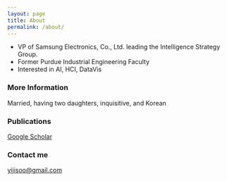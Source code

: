 ```yaml
---
layout: page
title: About
permalink: /about/
---
```


* VP of Samsung Electronics, Co., Ltd. leading the Intelligence Strategy Group.
* Former Purdue Industrial Engineering Faculty
* Interested in AI, HCI, DataVis

### More Information

Married, having two daughters, inquisitive, and Korean

### Publications

[Google Scholar](https://scholar.google.com/citations?user=LqWIQ8kAAAAJ)

### Contact me

[yijisoo@gmail.com](mailto:yijisoo@gmail.com)
